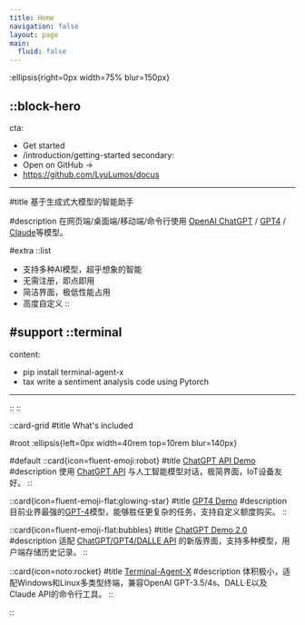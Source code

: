 ```yaml
---
title: Home
navigation: false
layout: page
main:
  fluid: false
---
```


:ellipsis{right=0px width=75% blur=150px}

::block-hero
---
cta:
  - Get started
  - /introduction/getting-started
secondary:
  - Open on GitHub →
  - https://github.com/LyuLumos/docus
---

#title
基于生成式大模型的智能助手

#description
在网页端/桌面端/移动端/命令行使用 [OpenAI ChatGPT](https://openai.com/chatgpt) / [GPT4](https://openai.com/gpt-4) / [Claude](https://www.anthropic.com/index/claude-2)等模型。

#extra
  ::list
  - 支持多种AI模型，超乎想象的智能
  - 无需注册，即点即用
  - 简洁界面，极低性能占用
  - 高度自定义
  ::

#support
  ::terminal
  ---
  content:
  - pip install terminal-agent-x
  - tax write a sentiment analysis code using Pytorch
  ---
  ::
::

::card-grid
#title
What's included

#root
:ellipsis{left=0px width=40rem top=10rem blur=140px}

#default
  ::card{icon=fluent-emoji:robot}
  #title
  [ChatGPT API Demo](https://chatgpt.lyulumo.live/)
  #description
  使用 [ChatGPT API](https://openai.com/blog/openai-api) 与人工智能模型对话，极简界面，IoT设备友好。
  ::

  ::card{icon=fluent-emoji-flat:glowing-star}
  #title
  [GPT4 Demo](https://gpt4.lyulumo.live/)
  #description
  目前业界最强的[GPT-4](https://openai.com/gpt-4)模型，能够胜任更复杂的任务，支持自定义额度购买。
  ::

  ::card{icon=fluent-emoji-flat:bubbles}
  #title
  [ChatGPT Demo 2.0](https://chatv2.lyulumo.live/)
  #description
  适配 [ChatGPT/GPT4/DALLE API](https://openai.com/blog/openai-api) 的新版界面，支持多种模型，用户端存储历史记录。
  ::

  ::card{icon=noto:rocket}
  #title
  [Terminal-Agent-X](https://pypi.org/project/terminal-agent-x/)
  #description
  体积极小，适配Windows和Linux多类型终端，兼容OpenAI GPT-3.5/4s、DALL·E以及 Claude API的命令行工具。
  ::

::
